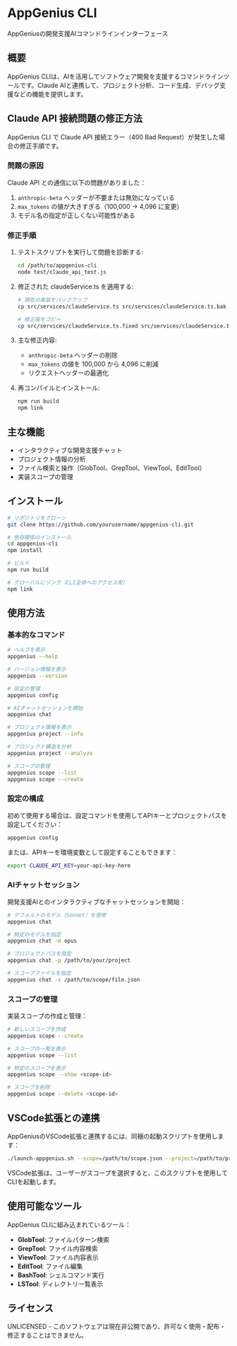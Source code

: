 # AppGenius CLI

AppGeniusの開発支援AIコマンドラインインターフェース

## 概要

AppGenius CLIは、AIを活用してソフトウェア開発を支援するコマンドラインツールです。Claude AIと連携して、プロジェクト分析、コード生成、デバッグ支援などの機能を提供します。

## Claude API 接続問題の修正方法

AppGenius CLI で Claude API 接続エラー（400 Bad Request）が発生した場合の修正手順です。

### 問題の原因

Claude API との通信に以下の問題がありました：

1. `anthropic-beta` ヘッダーが不要または無効になっている
2. `max_tokens` の値が大きすぎる（100,000 → 4,096 に変更）
3. モデル名の指定が正しくない可能性がある

### 修正手順

1. テストスクリプトを実行して問題を診断する:
   ```bash
   cd /path/to/appgenius-cli
   node test/claude_api_test.js
   ```

2. 修正された claudeService.ts を適用する:
   ```bash
   # 現在の実装をバックアップ
   cp src/services/claudeService.ts src/services/claudeService.ts.bak
   
   # 修正版をコピー
   cp src/services/claudeService.ts.fixed src/services/claudeService.ts
   ```

3. 主な修正内容:
   - `anthropic-beta` ヘッダーの削除
   - `max_tokens` の値を 100,000 から 4,096 に削減
   - リクエストヘッダーの最適化

4. 再コンパイルとインストール:
   ```bash
   npm run build
   npm link
   ```

## 主な機能

- インタラクティブな開発支援チャット
- プロジェクト情報の分析
- ファイル検索と操作（GlobTool、GrepTool、ViewTool、EditTool）
- 実装スコープの管理

## インストール

```bash
# リポジトリをクローン
git clone https://github.com/yourusername/appgenius-cli.git

# 依存関係のインストール
cd appgenius-cli
npm install

# ビルド
npm run build

# グローバルにリンク（CLI全体へのアクセス用）
npm link
```

## 使用方法

### 基本的なコマンド

```bash
# ヘルプを表示
appgenius --help

# バージョン情報を表示
appgenius --version

# 設定の管理
appgenius config

# AIチャットセッションを開始
appgenius chat

# プロジェクト情報を表示
appgenius project --info

# プロジェクト構造を分析
appgenius project --analyze

# スコープの管理
appgenius scope --list
appgenius scope --create
```

### 設定の構成

初めて使用する場合は、設定コマンドを使用してAPIキーとプロジェクトパスを設定してください：

```bash
appgenius config
```

または、APIキーを環境変数として設定することもできます：

```bash
export CLAUDE_API_KEY=your-api-key-here
```

### AIチャットセッション

開発支援AIとのインタラクティブなチャットセッションを開始：

```bash
# デフォルトのモデル（Sonnet）を使用
appgenius chat

# 特定のモデルを指定
appgenius chat -m opus

# プロジェクトパスを指定
appgenius chat -p /path/to/your/project

# スコープファイルを指定
appgenius chat -s /path/to/scope/file.json
```

### スコープの管理

実装スコープの作成と管理：

```bash
# 新しいスコープを作成
appgenius scope --create

# スコープの一覧を表示
appgenius scope --list

# 特定のスコープを表示
appgenius scope --show <scope-id>

# スコープを削除
appgenius scope --delete <scope-id>
```

## VSCode拡張との連携

AppGeniusのVSCode拡張と連携するには、同梱の起動スクリプトを使用します：

```bash
./launch-appgenius.sh --scope=/path/to/scope.json --project=/path/to/project
```

VSCode拡張は、ユーザーがスコープを選択すると、このスクリプトを使用してCLIを起動します。

## 使用可能なツール

AppGenius CLIに組み込まれているツール：

- **GlobTool**: ファイルパターン検索
- **GrepTool**: ファイル内容検索
- **ViewTool**: ファイル内容表示
- **EditTool**: ファイル編集
- **BashTool**: シェルコマンド実行
- **LSTool**: ディレクトリ一覧表示

## ライセンス

UNLICENSED - このソフトウェアは現在非公開であり、許可なく使用・配布・修正することはできません。